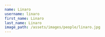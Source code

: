 ```yaml
---
name: Linaro
username: linaro
first_name: Linaro
last_name: Linaro
image_path: /assets/images/people/linaro.jpg
---
```

